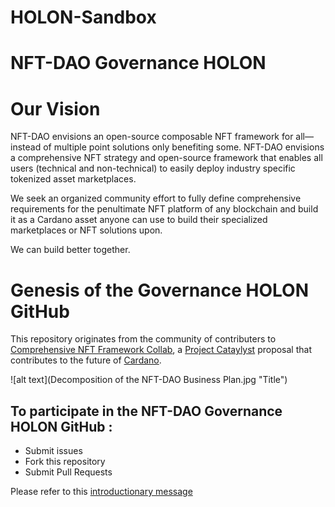 # HOLON-Sandbox

# NFT-DAO Governance HOLON

# Our Vision

NFT-DAO envisions an open-source composable NFT framework for all—instead of multiple point solutions only benefiting some.
NFT-DAO envisions a comprehensive NFT strategy and open-source framework that enables all users (technical and non-technical) to easily deploy industry specific tokenized asset marketplaces.

We seek an organized community effort to fully define comprehensive requirements for the penultimate NFT platform of any blockchain and build it as a Cardano asset anyone can use to build their specialized marketplaces or NFT solutions upon. 

We can build better together.

# Genesis of the Governance HOLON GitHub

This repository originates from the community of contributers to [Comprehensive NFT Framework Collab](https://cardano.ideascale.com/a/dtd/Comprehensive-NFT-Framework-Collab/334521-48088), a [Project Cataylyst](https://cardano.ideascale.com/) proposal that contributes to the future of [Cardano](https://cardano.org/).

![alt text](Decomposition of the NFT-DAO Business Plan.jpg "Title")


## To participate in the NFT-DAO Governance HOLON GitHub :

* Submit issues
* Fork this repository
* Submit Pull Requests

Please refer to this [introductionary message](Documents/maintainer-message.md)
